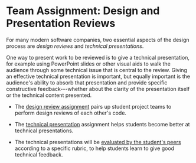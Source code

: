 # Team Assignment: Design and Presentation Reviews

For many modern software companies, two essential aspects of the design
process are _design reviews_ and _technical presentations_. 

One way to present work to be reviewed is to give a technical
presentation, for example using PowerPoint slides or other visual aids
to walk the audience through some technical issue that is central to the
review.  Giving an effective technical presentation is important, but
equally important is the audience's ability to absorb that presentation
and provide specific constructive feedback---whether about the
clarity of the presentation itself or the technical content presented.

* The [design review assignment](design_review.md) pairs up student project teams to
perform design reviews of each other's code.

* The [technical presentation](presentation_guidelines.md) assignment helps students
become better at technical presentations.

* The technical presentations will be [evaluated by the student's peers](presentation_review.md) according to a specific rubric, to help students learn to give good technical feedback.
